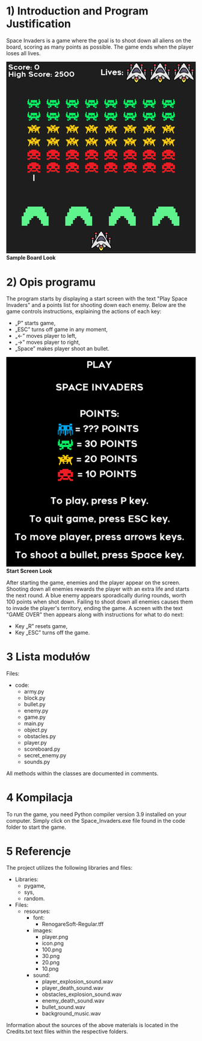 # 1) Introduction and Program Justification
Space Invaders is a game where the goal is to shoot down all aliens on the board, scoring as many points as possible. The game ends when the player loses all lives.

![](./sample_board_look.png)
**Sample Board Look**

# 2) Opis programu
The program starts by displaying a start screen with the text "Play Space Invaders" and a points list for shooting down each enemy. Below are the game controls instructions, explaining the actions of each key:
* „P” starts game,
* „ESC” turns off game in any moment,
* „$\leftarrow$” moves player to left,
* „$\rightarrow$” moves player to right,
* „Space” makes player shoot an bullet.

![](./start_screen_look.png)
**Start Screen Look**

After starting the game, enemies and the player appear on the screen. Shooting down all enemies rewards the player with an extra life and starts the next round. A blue enemy appears sporadically during rounds, worth 100 points when shot down.
Failing to shoot down all enemies causes them to invade the player's territory, ending the game. A screen with the text "GAME OVER" then appears along with instructions for what to do next:
* Key „R” resets game,
* Key „ESC” turns off the game.

# 3 Lista modułów
Files:
* code:
    * army.py
    * block.py
    * bullet.py
    * enemy.py
    * game.py
    * main.py
    * object.py
    * obstacles.py
    * player.py
    * scoreboard.py
    * secret_enemy.py
    * sounds.py

All methods within the classes are documented in comments.
# 4 Kompilacja
To run the game, you need Python compiler version 3.9 installed on your computer. Simply click on the Space_Invaders.exe file found in the code folder to start the game.

# 5 Referencje
The project utilizes the following libraries and files:
* Libraries: 
    * pygame,
    * sys,
    * random.
* Files:
    * resourses:
        * font:
            * RenogareSoft-Regular.tff
        * images:
            * player.png
            * icon.png
            * 100.png
            * 30.png
            * 20.png
            * 10.png
        * sound:
            * player_explosion_sound.wav
            * player_death_sound.wav
            * obstacles_explosion_sound.wav
            * enemy_death_sound.wav
            * bullet_sound.wav
            * background_music.wav

Information about the sources of the above materials is located in the Credits.txt text files within the respective folders.
